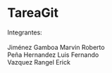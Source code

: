 # TareaGit
Integrantes:<br><br>
Jiménez Gamboa Marvin Roberto<br>
Peña Hernandez Luis Fernando<br>
Vazquez Rangel  Erick<br>
